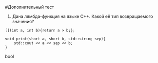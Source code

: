 #Дополнительный тест

1) Дана лямбда-функция на языке С++. Какой её тип возвращаемого значения?
```
[](int a, int b){return a > b;};

void print(short a, short b, std::string sep){
    std::cout << a << sep << b;
}
```
bool

